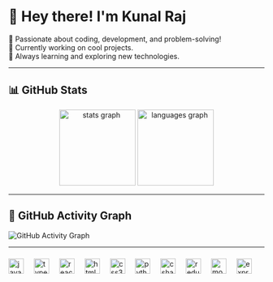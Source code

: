 # 👋 Hey there! I'm Kunal Raj  

🚀 Passionate about coding, development, and problem-solving!  
🔭 Currently working on cool projects.  
🌱 Always learning and exploring new technologies.  

---

## 📊 GitHub Stats

<div align="center">
  <img src="https://github-readme-stats.vercel.app/api?username=rajkunal024&show_icons=true&theme=tokyonight" height="150" alt="stats graph"  />
  <!-- <img src="https://streak-stats.demolab.com?user=rajkunal024&locale=en&mode=daily&theme=dracula&hide_border=false&border_radius=5" height="150" alt="streak graph" /> -->

  <img src="https://github-readme-stats.vercel.app/api/top-langs/?username=rajkunal024&layout=compact&theme=tokyonight" height="150" alt="languages graph"  />
</div>

---


## 🌟 GitHub Activity Graph

![GitHub Activity Graph](https://github-readme-activity-graph.vercel.app/graph?username=rajkunal024&theme=tokyo-night)

---
###

<div align="left">
  <img src="https://cdn.jsdelivr.net/gh/devicons/devicon/icons/javascript/javascript-original.svg" height="30" alt="javascript logo"  />
  <img width="12" />
  <img src="https://cdn.jsdelivr.net/gh/devicons/devicon/icons/typescript/typescript-original.svg" height="30" alt="typescript logo"  />
  <img width="12" />
  <img src="https://cdn.jsdelivr.net/gh/devicons/devicon/icons/react/react-original.svg" height="30" alt="react logo"  />
  <img width="12" />
  <img src="https://cdn.jsdelivr.net/gh/devicons/devicon/icons/html5/html5-original.svg" height="30" alt="html5 logo"  />
  <img width="12" />
  <img src="https://cdn.jsdelivr.net/gh/devicons/devicon/icons/css3/css3-original.svg" height="30" alt="css3 logo"  />
  <img width="12" />
  <img src="https://cdn.jsdelivr.net/gh/devicons/devicon/icons/python/python-original.svg" height="30" alt="python logo"  />
  <img width="12" />
  <img src="https://cdn.jsdelivr.net/gh/devicons/devicon/icons/csharp/csharp-original.svg" height="30" alt="csharp logo"  />
  <img width="12" />
  <img src="https://skillicons.dev/icons?i=redux" height="30" alt="redux logo"  />
  <img width="12" />
  <img src="https://skillicons.dev/icons?i=mongodb" height="30" alt="mongodb logo"  />
  <img width="12" />
  <img src="https://skillicons.dev/icons?i=express" height="30" alt="express logo"  />
</div>

###